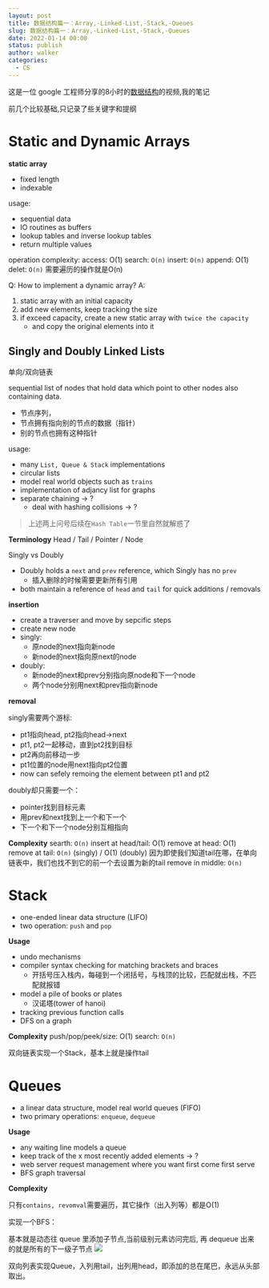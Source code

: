```yaml
---
layout: post
title: 数据结构篇一：Array,-Linked-List,-Stack,-Queues
slug: 数据结构篇一：Array,-Linked-List,-Stack,-Queues
date: 2022-01-14 00:00
status: publish
author: walker
categories: 
  - CS
---
```


这是一位 google 工程师分享的8小时的[数据结构](https://www.youtube.com/watch?v=RBSGKlAvoiM)的视频,我的笔记

前几个比较基础,只记录了些关键字和提纲

# Static and Dynamic Arrays

**static array**
* fixed length
* indexable

usage:
* sequential data
* IO routines as buffers
* lookup tables and inverse lookup tables
* return multiple values

operation complexity:
access: O(1)
search: `O(n)`
insert: `O(n)`
append: O(1)
delet: `O(n)`
需要遍历的操作就是O(n)

Q: How to implement a dynamic array?
A:
1. static array with an initial capacity
2. add new elements, keep tracking the size
3. if exceed capacity, create a new static array with `twice the capacity`
    * and copy the original elements into it

## Singly and Doubly Linked Lists

单向/双向链表

sequential list of nodes that hold data which point to other nodes also containing data. 
* 节点序列，
* 节点拥有指向别的节点的数据（指针）
* 别的节点也拥有这种指针

usage:
* many `List, Queue & Stack` implementations
* circular lists
* model real world objects such as `trains`
* implementation of adjancy list for graphs
* separate chaining -> ? 
    * deal with hashing collisions -> ?

> 上述两上问号后续在`Hash Table`一节里自然就解惑了

**Terminology**
Head / Tail / Pointer / Node

Singly vs Doubly
* Doubly holds a `next` and `prev` reference, which Singly has no `prev`
    * 插入删除的时候需要更新所有引用
* both maintain a reference of `head` and `tail` for quick additions / removals

**insertion**
* create a traverser and move by sepcific steps
* create new node
* singly:
    * 原node的next指向新node
    * 新node的next指向原next的node
* doubly:
    * 新node的next和prev分别指向原node和下一个node
    * 两个node分别用next和prev指向新node

**removal**

singly需要两个游标:
* pt1指向head, pt2指向head->next
* pt1, pt2一起移动，直到pt2找到目标
* pt2再向前移动一步
* pt1位置的node用next指向pt2位置
* now can sefely remoing the element between pt1 and pt2

doubly却只需要一个：
* pointer找到目标元素
* 用prev和next找到上一个和下一个
* 下一个和下一个node分别互相指向

**Complexity**
searth: `O(n)`
insert at head/tail: O(1)
remove at head: O(1)
remove at tail: `O(n)` (singly) / O(1) (doubly)
因为即使我们知道tail在哪，在单向链表中，我们也找不到它的前一个去设置为新的tail
remove in middle: `O(n)`

# Stack

* one-ended linear data structure (LIFO)
* two operation: `push` and `pop`

**Usage**
* undo mechanisms
* compiler syntax checking for matching brackets and braces
    * 开括号压入栈内，每碰到一个闭括号，与栈顶的比较，匹配就出栈，不匹配就报错
* model a pile of books or plates
    * 汉诺塔(tower of hanoi)
* tracking previous function calls
* DFS on a graph

**Complexity**
push/pop/peek/size: O(1)
search: `O(n)`

双向链表实现一个Stack，基本上就是操作tail

# Queues

* a linear data structure, model real world queues (FIFO)
* two primary operations: `enqueue`, `dequeue`

**Usage**

* any waiting line models a queue
* keep track of the x most recently added elements -> ?
* web server request management where you want first come first serve
* BFS graph traversal

**Complexity**

只有`contains, revomval`需要遍历，其它操作（出入列等）都是O(1)

实现一个BFS：

基本就是动态往 queue 里添加子节点,当前级别元素访问完后, 再 dequeue 出来的就是所有的下一级子节点
![](../assets/1859625-abaa7e896e83cc30.png)

双向列表实现Queue，入列用tail，出列用head，即添加的总在尾巴，永远从头部取出。
